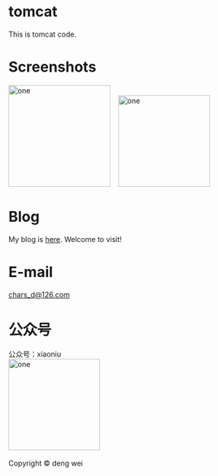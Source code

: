 # tomcat
This is tomcat code.

# Screenshots
<img alt="one" src="https://raw.github.com/charsdavy/tomcat/master/screenshots/about.gif" width="200">
&nbsp;&nbsp;
<img alt="one" src="https://raw.github.com/charsdavy/MySrc/master/images/xiaoniu.png" width="180">
&nbsp;&nbsp;

# Blog
My blog is [here](http://my.oschina.net/chars/blog). Welcome to visit!

# E-mail
chars_d@126.com

# 公众号
公众号：xiaoniu</br>
<img alt="one" src="https://raw.github.com/charsdavy/MySrc/master/images/xiaoniu.png" width="180">
&nbsp;&nbsp;

Copyright © deng wei
